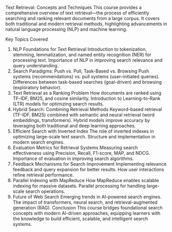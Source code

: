Text Retrieval: Concepts and Techniques
This course provides a comprehensive overview of text retrieval—the process of efficiently searching and ranking relevant documents from a large corpus. It covers both traditional and modern retrieval methods, highlighting advancements in natural language processing (NLP) and machine learning.

Key Topics Covered
1. NLP Foundations for Text Retrieval
Introduction to tokenization, stemming, lemmatization, and named entity recognition (NER) for processing text.
Importance of NLP in improving search relevance and query understanding.
2. Search Paradigms: Push vs. Pull, Task-Based vs. Browsing
Push systems (recommendations) vs. pull systems (user-initiated queries).
Differences between task-based searches (goal-driven) and browsing (exploratory behavior).
3. Text Retrieval as a Ranking Problem
How documents are ranked using TF-IDF, BM25, and cosine similarity.
Introduction to Learning-to-Rank (LTR) models for optimizing search results.
4. Hybrid Search: Combining Retrieval Methods
Keyword-based retrieval (TF-IDF, BM25) combined with semantic and neural retrieval (word embeddings, transformers).
Hybrid models improve accuracy by leveraging both traditional and deep learning approaches.
5. Efficient Search with Inverted Index
The role of inverted indexes in optimizing large-scale text search.
Structure and implementation in modern search engines.
6. Evaluation Metrics for Retrieval Systems
Measuring search effectiveness using Precision, Recall, F1-score, MAP, and NDCG.
Importance of evaluation in improving search algorithms.
7. Feedback Mechanisms for Search Improvement
Implementing relevance feedback and query expansion for better results.
How user interactions refine retrieval performance.
8. Parallel Indexing with MapReduce
How MapReduce enables scalable indexing for massive datasets.
Parallel processing for handling large-scale search operations.
9. Future of Web Search
Emerging trends in AI-powered search engines.
The impact of transformers, neural search, and retrieval-augmented generation (RAG).
Conclusion
This course bridges foundational search concepts with modern AI-driven approaches, equipping learners with the knowledge to build efficient, scalable, and intelligent search systems.